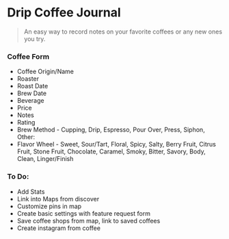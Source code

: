 # Drip Coffee Journal
> An easy way to record notes on your favorite coffees or any new ones you try.

### Coffee Form
* Coffee Origin/Name
* Roaster
* Roast Date
* Brew Date
* Beverage
* Price
* Notes
* Rating
* Brew Method - Cupping, Drip, Espresso, Pour Over, Press, Siphon, Other:
* Flavor Wheel - Sweet, Sour/Tart, Floral, Spicy, Salty, Berry Fruit, Citrus Fruit, Stone Fruit, Chocolate, Caramel, Smoky, Bitter, Savory, Body, Clean, Linger/Finish

### To Do:
* Add Stats
* Link into Maps from discover
* Customize pins in map
* Create basic settings with feature request form
* Save coffee shops from map, link to saved coffees
* Create instagram from coffee
